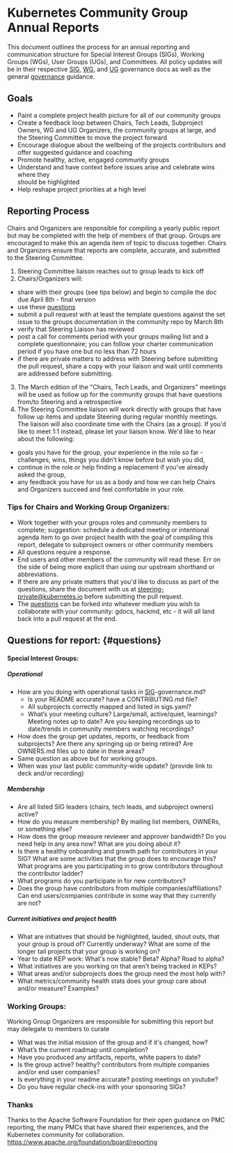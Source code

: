# Kubernetes Community Group Annual Reports

This document outlines the process for an annual reporting and
communication structure for Special Interest Groups (SIGs), Working Groups (WGs),
User Groups (UGs), and Committees.
All policy updates will be in their respective [SIG], [WG], and [UG]
 governance docs as well as the general [governance] guidance.

## Goals
- Paint a complete project health picture for all of our community groups
- Create a feedback loop between Chairs, Tech Leads, Subproject Owners, WG and
UG Organizers, the community groups at large, and the Steering
Committee to move the project forward  
- Encourage dialogue about the wellbeing of the projects contributors and offer
suggested guidance and coaching
- Promote healthy, active, engaged community groups  
- Understand and have context before issues arise and celebrate wins where they  
should be highlighted  
- Help reshape project priorities at a high level

## Reporting Process  

Chairs and Organizers are responsible for compiling a yearly public report but
may be completed with the help of members of that group. Groups are encouraged
to make this an agenda item of topic to discuss together. Chairs and Organizers
ensure that reports are complete, accurate, and submitted to the Steering
Committee.

1. Steering Committee liaison reaches out to group leads to kick off
2. Chairs/Organizers will:
  - share with their groups (see tips below) and begin to 
compile the doc due April 8th - final version
  - use these [questions]
  - submit a pull request with at least the template questions against the set 
  issue to the groups documentation in the community repo by March 8th
  - verify that Steering Liaison has reviewed
  - post a call for comments period with your groups mailing list and a complete 
  questionnaire; you can follow your charter communication period if you have
  one but no less than 72 hours 
  - if there are private matters to address with Steering before submitting the 
pull request, share a copy with your liaison and wait until comments are
addressed before submitting.
3. The March edition of the "Chairs, Tech Leads, and Organizers" meetings will 
be used as follow up for the community groups that have questions from/to 
Steering and a retrospective
4. The Steering Committee liaison will work directly with groups that have 
follow up items and update Steering during regular monthly meetings. The liaison
will also coordinate time with the Chairs (as a group). If you'd like to meet 
1:1 instead, please let your liaison know.
We'd like to hear about the following:  
  - goals you have for the group, your experience in the role so far - 
  challenges, wins, things you didn’t know before but wish you did, 
  - continue in the role or help finding a replacement if you've already asked 
  the group, 
  - any feedback you have for us as a body and how we can help Chairs and 
Organizers succeed and feel comfortable in your role. 

### Tips for Chairs and Working Group Organizers:      
- Work together with your groups roles and community members to complete;
suggestion: schedule a dedicated meeting or intentional agenda item to go over 
project health with the goal of compiling this report, delegate to subproject
owners or other community members
- All questions require a response. 
- End users and other members of the community will read these. Err on the side
of being more explicit than using our upstream shorthand or abbreviations. 
- If there are any private matters that you'd like to discuss as part of the
questions, share the document with us at steering-private@kubernetes.io before 
submitting the pull request. 
- The [questions] can be forked into whatever medium you wish to
collaborate with your community: gdocs, hackmd, etc - it will all land back into
a pull request at the end. 

## Questions for report: {#questions}

#### Special Interest Groups:
##### Operational 
- How are you doing with operational tasks in [SIG]-governance.md?
  - Is your README accurate? have a CONTRIBUTING.md file?
  - All subprojects correctly mapped and listed in sigs.yaml?
  - What’s your meeting culture? Large/small, active/quiet, learnings? Meeting 
  notes up to date? Are you keeping recordings up to date/trends in community 
  members watching recordings?
- How does the group get updates, reports, or feedback from subprojects? Are 
there any springing up or being retired? Are OWNERS.md files up to date in these
 areas?
- Same question as above but for working groups.
- When was your last public community-wide update? (provide link to deck and/or
 recording)

##### Membership
- Are all listed SIG leaders (chairs, tech leads, and subproject owners) active?
- How do you measure membership? By mailing list members, OWNERs, or something
else?
- How does the group measure reviewer and approver bandwidth? Do you need help
in any area now? What are you doing about it?
- Is there a healthy onboarding and growth path for contributors in your SIG?
What are some activities that the group does to encourage this? What programs
are you participating in to grow contributors throughout the contributor ladder?
- What programs do you participate in for new contributors?
- Does the group have contributors from multiple companies/affiliations? Can end
 users/companies contribute in some way that they currently are not?

##### Current initiatives and project health
- What are initiatives that should be highlighted, lauded, shout outs, that
your group is proud of? Currently underway? What are some of the longer tail
projects that your group is working on?
- Year to date KEP work: What's now stable? Beta? Alpha? Road to alpha?
- What initiatives are you working on that aren't being tracked in KEPs?
- What areas and/or subprojects does the group need the most help with?
- What metrics/community health stats does your group care about and/or measure?
Examples?     

### Working Groups:
Working Group Organizers are responsible for submitting this report but may
delegate to members to curate  
- What was the initial mission of the group and if it's changed, how?
- What’s the current roadmap until completion?
- Have you produced any artifacts, reports, white papers to date?
- Is the group active? healthy? contributors from multiple companies and/or end
user companies?
- Is everything in your readme accurate? posting meetings on youtube?
- Do you have regular check-ins with your sponsoring SIGs?


### Thanks   
Thanks to the Apache Software Foundation for their open guidance on PMC 
reporting, the many PMCs that have shared their experiences, and the Kubernetes
community for collaboration.
https://www.apache.org/foundation/board/reporting


[SIG]: https://git.k8s.io/community/committee-steering/governance/sig-governance.md
[WG]: https://git.k8s.io/community/committee-steering/governance/wg-governance.md
[UG]: https://git.k8s.io/community/committee-steering/governance/ug-governance.md
[governance]: https://git.k8s.io/community/governance.md
[questions]: #questions
